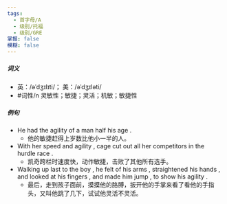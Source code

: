 ```yaml
---
tags:
  - 首字母/A
  - 级别/托福
  - 级别/GRE
掌握: false
模糊: false
---
```

##### 词义
- 英：/əˈdʒɪlɪti/； 美：/əˈdʒɪləti/
- #词性/n  灵敏性；敏捷；灵活；机敏；敏捷性
##### 例句
- He had the agility of a man half his age .
	- 他的敏捷赶得上岁数比他小一半的人。
- With her speed and agility , cage cut out all her competitors in the hurdle race .
	- 凯奇跨栏时速度快，动作敏捷，击败了其他所有选手。
- Walking up last to the boy , he felt of his arms , straightened his hands , and looked at his fingers , and made him jump , to show his agility .
	- 最后，走到孩子面前，摸摸他的胳膊，扳开他的手掌来看了看他的手指头，又叫他跳了几下，试试他灵活不灵活。
